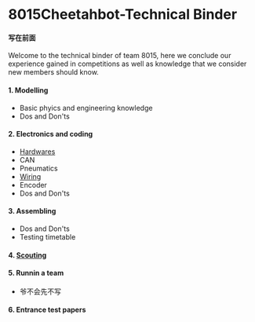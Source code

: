# 8015Cheetahbot-Technical Binder
#### 写在前面
Welcome to the technical binder of team 8015, here we conclude our experience gained in competitions as well as knowledge that we consider new members should know. 
#### 1. Modelling
- Basic phyics and engineering knowledge
- Dos and Don'ts
#### 2. Electronics and coding
- [Hardwares](https://github.com/Owen-yd-Wang/8015Cheetahbot-Guideline/blob/16461adb7d7aaf744ea16c9c7a374f67c881fe3f/electronic%20and%20coding/Electric%20hardware%20components.md)
- CAN
- Pneumatics
- [Wiring](https://github.com/Owen-yd-Wang/8015Cheetahbot-Technical_Binder/blob/968091cee5e0d688890877493d1e215645fb28bb/electronic%20and%20coding/Wiring.md)
- Encoder
- Dos and Don'ts
#### 3. Assembling
- Dos and Don'ts
- Testing timetable
#### 4. [Scouting](https://github.com/Owen-yd-Wang/8015Cheetahbot-Technical_Binder/blob/c89f4a5a9a01275010a11cdef1a6c06b5a22be20/Scouting/%E5%AF%B9%E4%BA%8EScouting%E4%B8%8ESocial%E7%9A%84%E7%9C%8B%E6%B3%95%E4%B8%8E%E5%BB%BA%E8%AE%AE.md)
#### 5. Runnin a team
- 爷不会先不写
#### 6. Entrance test papers
